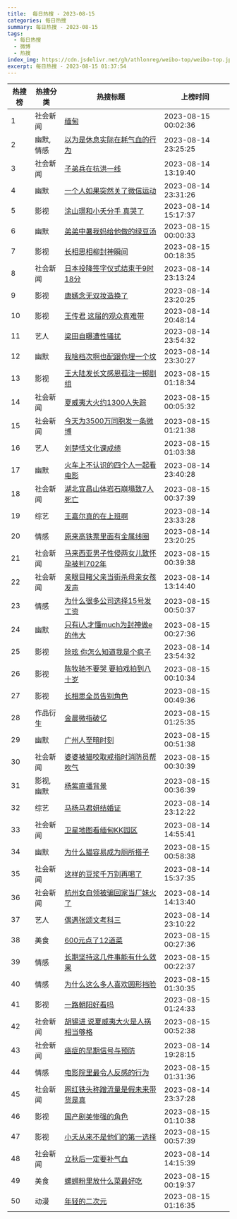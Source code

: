 ```yaml
---
title:  每日热搜 - 2023-08-15
categories: 每日热搜
summary: 每日热搜 - 2023-08-15
tags:
  - 每日热搜
  - 微博
  - 热搜
index_img: https://cdn.jsdelivr.net/gh/athlonreg/weibo-top/weibo-top.jpeg
excerpt: 每日热搜 - 2023-08-15 01:37:54
---
```


| 热搜榜 | 热搜分类 | 热搜标题 | 上榜时间 |
| --- | --- | --- | --- |
| 1 | 社会新闻 | [缅甸](https://s.weibo.com/weibo%3Fq%3D%2523%E7%BC%85%E7%94%B8%2523) | 2023-08-15 00:02:36 | 
| 2 | 幽默,情感 | [以为是休息实际在耗气血的行为](https://s.weibo.com/weibo%3Fq%3D%2523%E4%BB%A5%E4%B8%BA%E6%98%AF%E4%BC%91%E6%81%AF%E5%AE%9E%E9%99%85%E5%9C%A8%E8%80%97%E6%B0%94%E8%A1%80%E7%9A%84%E8%A1%8C%E4%B8%BA%2523) | 2023-08-14 23:25:25 | 
| 3 | 社会新闻 | [子弟兵在抗洪一线](https://s.weibo.com/weibo%3Fq%3D%2523%E5%AD%90%E5%BC%9F%E5%85%B5%E5%9C%A8%E6%8A%97%E6%B4%AA%E4%B8%80%E7%BA%BF%2523) | 2023-08-14 13:19:40 | 
| 4 | 幽默 | [一个人如果突然关了微信运动](https://s.weibo.com/weibo%3Fq%3D%2523%E4%B8%80%E4%B8%AA%E4%BA%BA%E5%A6%82%E6%9E%9C%E7%AA%81%E7%84%B6%E5%85%B3%E4%BA%86%E5%BE%AE%E4%BF%A1%E8%BF%90%E5%8A%A8%2523) | 2023-08-14 23:31:26 | 
| 5 | 影视 | [涂山璟和小夭分手 真哭了](https://s.weibo.com/weibo%3Fq%3D%2523%E6%B6%82%E5%B1%B1%E7%92%9F%E5%92%8C%E5%B0%8F%E5%A4%AD%E5%88%86%E6%89%8B%20%E7%9C%9F%E5%93%AD%E4%BA%86%2523) | 2023-08-14 15:17:37 | 
| 6 | 幽默 | [弟弟中暑我妈给他做的绿豆汤](https://s.weibo.com/weibo%3Fq%3D%2523%E5%BC%9F%E5%BC%9F%E4%B8%AD%E6%9A%91%E6%88%91%E5%A6%88%E7%BB%99%E4%BB%96%E5%81%9A%E7%9A%84%E7%BB%BF%E8%B1%86%E6%B1%A4%2523) | 2023-08-15 00:00:33 | 
| 7 | 影视 | [长相思相柳封神瞬间](https://s.weibo.com/weibo%3Fq%3D%2523%E9%95%BF%E7%9B%B8%E6%80%9D%E7%9B%B8%E6%9F%B3%E5%B0%81%E7%A5%9E%E7%9E%AC%E9%97%B4%2523) | 2023-08-15 00:18:35 | 
| 8 | 社会新闻 | [日本投降签字仪式结束于9时18分](https://s.weibo.com/weibo%3Fq%3D%2523%E6%97%A5%E6%9C%AC%E6%8A%95%E9%99%8D%E7%AD%BE%E5%AD%97%E4%BB%AA%E5%BC%8F%E7%BB%93%E6%9D%9F%E4%BA%8E9%E6%97%B618%E5%88%86%2523) | 2023-08-14 23:13:24 | 
| 9 | 影视 | [唐嫣念无双妆造换了](https://s.weibo.com/weibo%3Fq%3D%2523%E5%94%90%E5%AB%A3%E5%BF%B5%E6%97%A0%E5%8F%8C%E5%A6%86%E9%80%A0%E6%8D%A2%E4%BA%86%2523) | 2023-08-14 23:20:25 | 
| 10 | 影视 | [王传君 这届的观众真难带](https://s.weibo.com/weibo%3Fq%3D%2523%E7%8E%8B%E4%BC%A0%E5%90%9B%20%E8%BF%99%E5%B1%8A%E7%9A%84%E8%A7%82%E4%BC%97%E7%9C%9F%E9%9A%BE%E5%B8%A6%2523) | 2023-08-14 20:48:14 | 
| 11 | 艺人 | [梁田自曝遭性骚扰](https://s.weibo.com/weibo%3Fq%3D%2523%E6%A2%81%E7%94%B0%E8%87%AA%E6%9B%9D%E9%81%AD%E6%80%A7%E9%AA%9A%E6%89%B0%2523) | 2023-08-14 23:54:32 | 
| 12 | 幽默 | [我啥档次啊也配跟你埋一个坟](https://s.weibo.com/weibo%3Fq%3D%2523%E6%88%91%E5%95%A5%E6%A1%A3%E6%AC%A1%E5%95%8A%E4%B9%9F%E9%85%8D%E8%B7%9F%E4%BD%A0%E5%9F%8B%E4%B8%80%E4%B8%AA%E5%9D%9F%2523) | 2023-08-14 23:30:27 | 
| 13 | 影视 | [王大陆发长文感恩孤注一掷剧组](https://s.weibo.com/weibo%3Fq%3D%2523%E7%8E%8B%E5%A4%A7%E9%99%86%E5%8F%91%E9%95%BF%E6%96%87%E6%84%9F%E6%81%A9%E5%AD%A4%E6%B3%A8%E4%B8%80%E6%8E%B7%E5%89%A7%E7%BB%84%2523) | 2023-08-15 01:18:34 | 
| 14 | 社会新闻 | [夏威夷大火约1300人失踪](https://s.weibo.com/weibo%3Fq%3D%2523%E5%A4%8F%E5%A8%81%E5%A4%B7%E5%A4%A7%E7%81%AB%E7%BA%A61300%E4%BA%BA%E5%A4%B1%E8%B8%AA%2523) | 2023-08-15 00:05:32 | 
| 15 | 社会新闻 | [今天为3500万同胞发一条微博](https://s.weibo.com/weibo%3Fq%3D%2523%E4%BB%8A%E5%A4%A9%E4%B8%BA3500%E4%B8%87%E5%90%8C%E8%83%9E%E5%8F%91%E4%B8%80%E6%9D%A1%E5%BE%AE%E5%8D%9A%2523) | 2023-08-15 01:21:38 | 
| 16 | 艺人 | [刘楚恬文化课成绩](https://s.weibo.com/weibo%3Fq%3D%2523%E5%88%98%E6%A5%9A%E6%81%AC%E6%96%87%E5%8C%96%E8%AF%BE%E6%88%90%E7%BB%A9%2523) | 2023-08-15 01:03:38 | 
| 17 | 幽默 | [火车上不认识的四个人一起看电影](https://s.weibo.com/weibo%3Fq%3D%2523%E7%81%AB%E8%BD%A6%E4%B8%8A%E4%B8%8D%E8%AE%A4%E8%AF%86%E7%9A%84%E5%9B%9B%E4%B8%AA%E4%BA%BA%E4%B8%80%E8%B5%B7%E7%9C%8B%E7%94%B5%E5%BD%B1%2523) | 2023-08-14 23:40:28 | 
| 18 | 社会新闻 | [湖北宜昌山体岩石崩塌致7人死亡](https://s.weibo.com/weibo%3Fq%3D%2523%E6%B9%96%E5%8C%97%E5%AE%9C%E6%98%8C%E5%B1%B1%E4%BD%93%E5%B2%A9%E7%9F%B3%E5%B4%A9%E5%A1%8C%E8%87%B47%E4%BA%BA%E6%AD%BB%E4%BA%A1%2523) | 2023-08-15 00:37:39 | 
| 19 | 综艺 | [王嘉尔真的在上班啊](https://s.weibo.com/weibo%3Fq%3D%2523%E7%8E%8B%E5%98%89%E5%B0%94%E7%9C%9F%E7%9A%84%E5%9C%A8%E4%B8%8A%E7%8F%AD%E5%95%8A%2523) | 2023-08-14 23:33:28 | 
| 20 | 情感 | [原来高铁票里面有金属线圈](https://s.weibo.com/weibo%3Fq%3D%2523%E5%8E%9F%E6%9D%A5%E9%AB%98%E9%93%81%E7%A5%A8%E9%87%8C%E9%9D%A2%E6%9C%89%E9%87%91%E5%B1%9E%E7%BA%BF%E5%9C%88%2523) | 2023-08-14 23:20:25 | 
| 21 | 社会新闻 | [马来西亚男子性侵两女儿致怀孕被判702年](https://s.weibo.com/weibo%3Fq%3D%2523%E9%A9%AC%E6%9D%A5%E8%A5%BF%E4%BA%9A%E7%94%B7%E5%AD%90%E6%80%A7%E4%BE%B5%E4%B8%A4%E5%A5%B3%E5%84%BF%E8%87%B4%E6%80%80%E5%AD%95%E8%A2%AB%E5%88%A4702%E5%B9%B4%2523) | 2023-08-15 00:39:38 | 
| 22 | 社会新闻 | [亲眼目睹父亲当街杀母亲女孩发声](https://s.weibo.com/weibo%3Fq%3D%2523%E4%BA%B2%E7%9C%BC%E7%9B%AE%E7%9D%B9%E7%88%B6%E4%BA%B2%E5%BD%93%E8%A1%97%E6%9D%80%E6%AF%8D%E4%BA%B2%E5%A5%B3%E5%AD%A9%E5%8F%91%E5%A3%B0%2523) | 2023-08-14 13:14:40 | 
| 23 | 情感 | [为什么很多公司选择15号发工资](https://s.weibo.com/weibo%3Fq%3D%2523%E4%B8%BA%E4%BB%80%E4%B9%88%E5%BE%88%E5%A4%9A%E5%85%AC%E5%8F%B8%E9%80%89%E6%8B%A915%E5%8F%B7%E5%8F%91%E5%B7%A5%E8%B5%84%2523) | 2023-08-15 00:50:37 | 
| 24 | 幽默 | [只有i人才懂much为封神做e的伟大](https://s.weibo.com/weibo%3Fq%3D%2523%E5%8F%AA%E6%9C%89i%E4%BA%BA%E6%89%8D%E6%87%82much%E4%B8%BA%E5%B0%81%E7%A5%9E%E5%81%9Ae%E7%9A%84%E4%BC%9F%E5%A4%A7%2523) | 2023-08-15 00:27:36 | 
| 25 | 影视 | [玱玹 你怎么知道我是个疯子](https://s.weibo.com/weibo%3Fq%3D%2523%E7%8E%B1%E7%8E%B9%20%E4%BD%A0%E6%80%8E%E4%B9%88%E7%9F%A5%E9%81%93%E6%88%91%E6%98%AF%E4%B8%AA%E7%96%AF%E5%AD%90%2523) | 2023-08-14 23:54:32 | 
| 26 | 影视 | [陈牧驰不要哭 要拍戏拍到八十岁](https://s.weibo.com/weibo%3Fq%3D%2523%E9%99%88%E7%89%A7%E9%A9%B0%E4%B8%8D%E8%A6%81%E5%93%AD%20%E8%A6%81%E6%8B%8D%E6%88%8F%E6%8B%8D%E5%88%B0%E5%85%AB%E5%8D%81%E5%B2%81%2523) | 2023-08-15 00:10:34 | 
| 27 | 影视 | [长相思全员告别角色](https://s.weibo.com/weibo%3Fq%3D%2523%E9%95%BF%E7%9B%B8%E6%80%9D%E5%85%A8%E5%91%98%E5%91%8A%E5%88%AB%E8%A7%92%E8%89%B2%2523) | 2023-08-15 00:49:36 | 
| 28 | 作品衍生 | [金晨微指破亿](https://s.weibo.com/weibo%3Fq%3D%2523%E9%87%91%E6%99%A8%E5%BE%AE%E6%8C%87%E7%A0%B4%E4%BA%BF%2523) | 2023-08-15 01:25:35 | 
| 29 | 幽默 | [广州人至暗时刻](https://s.weibo.com/weibo%3Fq%3D%2523%E5%B9%BF%E5%B7%9E%E4%BA%BA%E8%87%B3%E6%9A%97%E6%97%B6%E5%88%BB%2523) | 2023-08-15 00:51:38 | 
| 30 | 社会新闻 | [婆婆被猫咬取戒指时消防员帮吹气](https://s.weibo.com/weibo%3Fq%3D%2523%E5%A9%86%E5%A9%86%E8%A2%AB%E7%8C%AB%E5%92%AC%E5%8F%96%E6%88%92%E6%8C%87%E6%97%B6%E6%B6%88%E9%98%B2%E5%91%98%E5%B8%AE%E5%90%B9%E6%B0%94%2523) | 2023-08-15 00:30:39 | 
| 31 | 影视,幽默 | [杨紫直播背景](https://s.weibo.com/weibo%3Fq%3D%2523%E6%9D%A8%E7%B4%AB%E7%9B%B4%E6%92%AD%E8%83%8C%E6%99%AF%2523) | 2023-08-15 00:36:39 | 
| 32 | 综艺 | [马杨马君妍结婚证](https://s.weibo.com/weibo%3Fq%3D%2523%E9%A9%AC%E6%9D%A8%E9%A9%AC%E5%90%9B%E5%A6%8D%E7%BB%93%E5%A9%9A%E8%AF%81%2523) | 2023-08-14 23:12:22 | 
| 33 | 社会新闻 | [卫星地图看缅甸KK园区](https://s.weibo.com/weibo%3Fq%3D%2523%E5%8D%AB%E6%98%9F%E5%9C%B0%E5%9B%BE%E7%9C%8B%E7%BC%85%E7%94%B8KK%E5%9B%AD%E5%8C%BA%2523) | 2023-08-14 14:55:41 | 
| 34 | 幽默 | [为什么猫容易成为厕所搭子](https://s.weibo.com/weibo%3Fq%3D%2523%E4%B8%BA%E4%BB%80%E4%B9%88%E7%8C%AB%E5%AE%B9%E6%98%93%E6%88%90%E4%B8%BA%E5%8E%95%E6%89%80%E6%90%AD%E5%AD%90%2523) | 2023-08-15 00:58:38 | 
| 35 | 社会新闻 | [这样的豆浆千万别再喝了](https://s.weibo.com/weibo%3Fq%3D%2523%E8%BF%99%E6%A0%B7%E7%9A%84%E8%B1%86%E6%B5%86%E5%8D%83%E4%B8%87%E5%88%AB%E5%86%8D%E5%96%9D%E4%BA%86%2523) | 2023-08-14 15:37:35 | 
| 36 | 社会新闻 | [杭州女白领被骗回家当厂妹火了](https://s.weibo.com/weibo%3Fq%3D%2523%E6%9D%AD%E5%B7%9E%E5%A5%B3%E7%99%BD%E9%A2%86%E8%A2%AB%E9%AA%97%E5%9B%9E%E5%AE%B6%E5%BD%93%E5%8E%82%E5%A6%B9%E7%81%AB%E4%BA%86%2523) | 2023-08-14 14:13:40 | 
| 37 | 艺人 | [偶遇张颂文考科三](https://s.weibo.com/weibo%3Fq%3D%2523%E5%81%B6%E9%81%87%E5%BC%A0%E9%A2%82%E6%96%87%E8%80%83%E7%A7%91%E4%B8%89%2523) | 2023-08-14 23:10:22 | 
| 38 | 美食 | [600元点了12道菜](https://s.weibo.com/weibo%3Fq%3D%2523600%E5%85%83%E7%82%B9%E4%BA%8612%E9%81%93%E8%8F%9C%2523) | 2023-08-15 00:27:36 | 
| 39 | 情感 | [长期坚持这几件事能有什么效果](https://s.weibo.com/weibo%3Fq%3D%2523%E9%95%BF%E6%9C%9F%E5%9D%9A%E6%8C%81%E8%BF%99%E5%87%A0%E4%BB%B6%E4%BA%8B%E8%83%BD%E6%9C%89%E4%BB%80%E4%B9%88%E6%95%88%E6%9E%9C%2523) | 2023-08-15 00:22:37 | 
| 40 | 情感 | [为什么这么多人喜欢圆形挡脸](https://s.weibo.com/weibo%3Fq%3D%2523%E4%B8%BA%E4%BB%80%E4%B9%88%E8%BF%99%E4%B9%88%E5%A4%9A%E4%BA%BA%E5%96%9C%E6%AC%A2%E5%9C%86%E5%BD%A2%E6%8C%A1%E8%84%B8%2523) | 2023-08-15 01:30:35 | 
| 41 | 影视 | [一路朝阳好看吗](https://s.weibo.com/weibo%3Fq%3D%2523%E4%B8%80%E8%B7%AF%E6%9C%9D%E9%98%B3%E5%A5%BD%E7%9C%8B%E5%90%97%2523) | 2023-08-15 01:24:33 | 
| 42 | 社会新闻 | [胡锡进 说夏威夷大火是人祸相当够格](https://s.weibo.com/weibo%3Fq%3D%2523%E8%83%A1%E9%94%A1%E8%BF%9B%20%E8%AF%B4%E5%A4%8F%E5%A8%81%E5%A4%B7%E5%A4%A7%E7%81%AB%E6%98%AF%E4%BA%BA%E7%A5%B8%E7%9B%B8%E5%BD%93%E5%A4%9F%E6%A0%BC%2523) | 2023-08-15 00:52:38 | 
| 43 | 社会新闻 | [癌症的早期信号与预防](https://s.weibo.com/weibo%3Fq%3D%2523%E7%99%8C%E7%97%87%E7%9A%84%E6%97%A9%E6%9C%9F%E4%BF%A1%E5%8F%B7%E4%B8%8E%E9%A2%84%E9%98%B2%2523) | 2023-08-14 19:28:15 | 
| 44 | 情感 | [电影院里最令人反感的行为](https://s.weibo.com/weibo%3Fq%3D%2523%E7%94%B5%E5%BD%B1%E9%99%A2%E9%87%8C%E6%9C%80%E4%BB%A4%E4%BA%BA%E5%8F%8D%E6%84%9F%E7%9A%84%E8%A1%8C%E4%B8%BA%2523) | 2023-08-15 01:31:36 | 
| 45 | 社会新闻 | [网红铁头称蹭流量是假未来带货是真](https://s.weibo.com/weibo%3Fq%3D%2523%E7%BD%91%E7%BA%A2%E9%93%81%E5%A4%B4%E7%A7%B0%E8%B9%AD%E6%B5%81%E9%87%8F%E6%98%AF%E5%81%87%E6%9C%AA%E6%9D%A5%E5%B8%A6%E8%B4%A7%E6%98%AF%E7%9C%9F%2523) | 2023-08-14 23:37:28 | 
| 46 | 影视 | [国产剧美惨强的角色](https://s.weibo.com/weibo%3Fq%3D%2523%E5%9B%BD%E4%BA%A7%E5%89%A7%E7%BE%8E%E6%83%A8%E5%BC%BA%E7%9A%84%E8%A7%92%E8%89%B2%2523) | 2023-08-15 01:10:38 | 
| 47 | 影视 | [小夭从来不是他们的第一选择](https://s.weibo.com/weibo%3Fq%3D%2523%E5%B0%8F%E5%A4%AD%E4%BB%8E%E6%9D%A5%E4%B8%8D%E6%98%AF%E4%BB%96%E4%BB%AC%E7%9A%84%E7%AC%AC%E4%B8%80%E9%80%89%E6%8B%A9%2523) | 2023-08-15 00:57:39 | 
| 48 | 社会新闻 | [立秋后一定要补气血](https://s.weibo.com/weibo%3Fq%3D%2523%E7%AB%8B%E7%A7%8B%E5%90%8E%E4%B8%80%E5%AE%9A%E8%A6%81%E8%A1%A5%E6%B0%94%E8%A1%80%2523) | 2023-08-14 14:15:39 | 
| 49 | 美食 | [螺蛳粉里放什么菜最好吃](https://s.weibo.com/weibo%3Fq%3D%2523%E8%9E%BA%E8%9B%B3%E7%B2%89%E9%87%8C%E6%94%BE%E4%BB%80%E4%B9%88%E8%8F%9C%E6%9C%80%E5%A5%BD%E5%90%83%2523) | 2023-08-15 00:19:37 | 
| 50 | 动漫 | [年轻的二次元](https://s.weibo.com/weibo%3Fq%3D%2523%E5%B9%B4%E8%BD%BB%E7%9A%84%E4%BA%8C%E6%AC%A1%E5%85%83%2523) | 2023-08-15 01:16:35 | 
